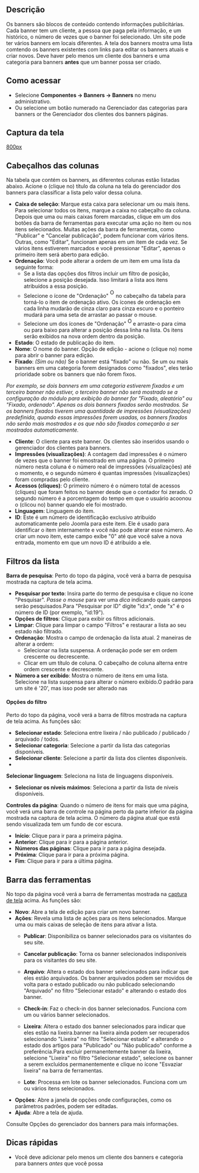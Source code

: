 <!-- Filename: Help4.x:Banners / Display title:   Banners -->

## Descrição

Os banners são blocos de conteúdo contendo informações publicitárias.
Cada banner tem um cliente, a pessoa que paga pela informação, e um
histórico, o número de vezes que o banner foi selecionado. Um site pode
ter vários banners em locais diferentes. A tela dos banners mostra uma
lista comtendo os banners existentes com links para editar os banners
atuais e criar novos. Deve haver pelo menos um cliente dos banners e uma
categoria para banners **antes** que um banner possa ser criado.

## Como acessar

- Selecione **Componentes → Banners → Banners** no menu
  administrativo.
- Ou selecione um botão numerado na Gerenciador das categorias para
  banners
  or the Gerenciador dos clientes dos
  banners
  páginas.

## Captura da tela

<a
href="https://docs.joomla.org/index.php?title=Special:Upload&amp;wpDestFile=Help-4x-components-banner-manager-banners-pt-br.png"
class="new"
title="File:Help-4x-components-banner-manager-banners-pt-br.png">800px</a>

## Cabeçalhos das colunas

Na tabela que contém os banners, as diferentes colunas estão listadas
abaixo. Acione o (clique no) título da coluna na tela do gerenciador dos
banners para classificar a lista pelo valor dessa coluna.

- **Caixa de seleção**: Marque esta caixa para selecionar um ou mais
  itens. Para selecionar todos os itens, marque a caixa no cabeçalho da
  coluna. Depois que uma ou mais caixas forem marcadas, clique em um dos
  botões da barra de ferramentas para executar uma ação no item ou nos
  itens selecionados. Muitas ações da barra de ferramentas, como
  "Publicar" e "Cancelar publicação", podem funcionar com vários itens.
  Outras, como "Editar", funcionam apenas em um item de cada vez. Se
  vários itens estiverem marcados e você pressionar "Editar", apenas o
  primeiro item será aberto para edição.
- **Ordenação**: Você pode alterar a ordem de um item em uma lista da
  seguinte forma:
  - Se a lista das opções dos filtros incluir um filtro de posição,
    selecione a posição desejada. Isso limitará a lista aos itens
    atribuídos a essa posição.
  - Selecione o ícone de "Ordenação" <img
    src="https://docs.joomla.org/images/e/ee/Help30-Ordering-colheader-icon.png"
    decoding="async" data-file-width="12" data-file-height="23" width="12"
    height="23" alt="Ordering column header icon" /> no cabeçalho
    da tabela para torná-lo o item de ordenação ativo. Os ícones de
    ordenação em cada linha mudarão de cinza claro para cinza escuro e o
    ponteiro mudará para uma seta de arrastar ao passar o mouse.
  - Selecione um dos ícones de "Ordenação" <img
    src="https://docs.joomla.org/images/8/87/Help30-Ordering-colheader-grab-bar-icon.png"
    decoding="async" data-file-width="10" data-file-height="21" width="10"
    height="21" alt="Ordering drag icon" /> e
    arraste-o para cima ou para baixo para alterar a posição dessa linha
    na lista. Os itens serão exibidos na nova ordem dentro da posição.
- **Estado**: O estado de publicação do item.
- **Nome**: O nome do banner. Opção de edição - acione o (clique no)
  nome para abrir o banner para edição.
- **Fixado**: *(Sim ou não)* Se o banner está "fixado" ou não. Se um ou
  mais banners em uma categoria forem designados como "fixados", eles
  terão prioridade sobre os banners que não forem fixos.

*Por exemplo, se dois banners em uma categoria estiverem fixados e um
terceiro banner não estiver, o terceiro banner não será mostrado se a
configuração do módulo para exibição do banner for "Fixado, aleatório"
ou "Fixado, ordenado". Apenas os dois banners fixados serão mostrados.
Se os banners fixados tiverem uma quantidade de impressões
(visualizações) predefinida, quando essas impressões forem usadas, os
banners fixados não serão mais mostrados e os que não são fixados
começarão a ser mostrados automaticamente.*

- **Cliente**: O cliente para este banner. Os clientes são inseridos
  usando o gerenciador dos clientes para banners.
- **Impressões (visualizações)**: A contagem dad impressões é o número
  de vezes que o banner foi emostrado em uma página. O primeiro número
  nesta coluna é o número real de impressões (visualizações) até o
  momento, e o segundo número é quantas impressões (visualizações) foram
  compradas pelo cliente.
- **Acessos (cliques)**: O primeiro número é o número total de acessos
  (cliques) que foram feitos no banner desde que o contador foi zerado.
  O segundo número é a porcentagem do tempo em que o usuário acoonou o
  (clicou no) banner quando ele foi mostrado.
- **Linguagem**: Linguagem do item.
- **ID**: Este é um número de identificação exclusivo atribuído
  automaticamente pelo Joomla para este item. Ele é usado para
  identificar o item internamente e você não pode alterar esse número.
  Ao criar um novo item, este campo exibe "0" até que você salve a nova
  entrada, momento em que um novo ID é atribuído a ele.

## Filtros da lista

**Barra de pesquisa**: Perto do topo da página, você verá a barra de
pesquisa mostrada na captura de tela acima.

- **Pesquisar por texto**: Insira parte do termo de pesquisa e clique no
  ícone "Pesquisar". *Passe o mouse* para ver uma *dica* indicando quais
  campos serão pesquisados.Para "Pesquisar por ID" digite "id:x", onde
  "x" é o número de ID (por exemplo, "id:19").
- **Opções de filtros**: Clique para exibir os filtros adicionais.
- **Limpar**: Clique para limpar o campo "Filtros" e restaurar a lista
  ao seu estado não filtrado.
- **Ordenação**: Mostra o campo de ordenação da lista atual. 2 maneiras
  de alterar a ordem:
  - Selecionar na lista suspensa. A ordenação pode ser em ordem
    crescente ou decrescente.
  - Clicar em um título de coluna. O cabeçalho de coluna alterna entre
    ordem crescente e decrescente.
- **Número a ser exibido**: Mostra o número de itens em uma lista.
  Selecione na lista suspensa para alterar o número exibido.O padrão
  para um site é '20', mas isso pode ser alterado nas

#### Opções do filtro

Perto do topo da página, você verá a barra de filtros mostrada na
captura de tela acima. As funções são:

- **Selecionar estado**: Seleciona entre lixeira / não publicado /
  publicado / arquivado / todos.
- **Selecionar categoria**: Selecione a partir da lista das categorias
  disponíveis.
- **Selecionar cliente**: Selecione a partir da lista dos clientes
  disponíveis.
-

**Selecionar linguagem**: Seleciona na lista de linguagens disponíveis.

- **Selecionar os níveis máximos**: Seleciona a partir da lista de
  níveis disponíveis.

**Controles da página**: Quando o número de itens for mais que uma
página, você verá uma barra de controle na página perto da parte
inferior da página mostrada na captura de tela acima. O
número da página atual que está sendo visualizada tem um fundo de cor
escura.

- **Início**: Clique para ir para a primeira página.
- **Anterior**: Clique para ir para a página anterior.
- **Números das páginas**: Clique para ir para a página desejada.
- **Próxima**: Clique para ir para a próxima página.
- **Fim**: Clique para ir para a última página.

## Barra das ferramentas

No topo da página você verá a barra de ferramentas mostrada na [captura
de tela](#Captura_de_tela) acima. As funções são:

- **Novo**: Abre a tela de edição para criar um novo banner.
- **Ações**: Revela uma lista de ações para os itens selecionados.
  Marque uma ou mais caixas de seleção de itens para ativar a lista.
  - **Publicar**: Disponibiliza os banner selecionados para os
    visitantes do seu site.

  - **Cancelar publicação**: Torna os banner selecionados indisponíveis
    para os visitantes do seu site.

  - **Arquivo**: Altera o estado dos banner selecionados para indicar
    que eles estão arquivados. Os banner arquivados podem ser movidos de
    volta para o estado publicado ou não publicado selecionando
    "Arquivado" no filtro "Selecionar estado" e alterando o estado dos
    banner.

  - **Check-in**: Faz o check-in dos banner selecionados. Funciona com
    um ou vários banner selecionados.

  - **Lixeira**: Altera o estado dos banner selecionados para indicar
    que eles estão na lixeira.banner na lixeira ainda podem ser
    recuperados selecionando "Lixeira" no filtro "Selecionar estado" e
    alterando o estado dos artigos para "Publicado" ou "Não publicado"
    conforme a preferência.Para excluir permanentemente banner da
    lixeira, selecione "Lixeira" no filtro "Selecionar estado",
    selecione os banner a serem excluídos permanentemente e clique no
    ícone "Esvaziar lixeira" na barra de ferramentas.

  - **Lote**: Processa em lote os banner selecionados. Funciona com um
    ou vários itens selecionados.
- **Opções**: Abre a janela de opções onde configurações, como os
  parâmetros padrões, podem ser editadas.
- **Ajuda**: Abre a tela de ajuda.

Consulte Opções do gerenciador dos
banners
para mais informações.

## Dicas rápidas

- Você deve adicionar pelo menos um cliente dos
  banners
  e categoria para
  banners
  *antes* que você possa
